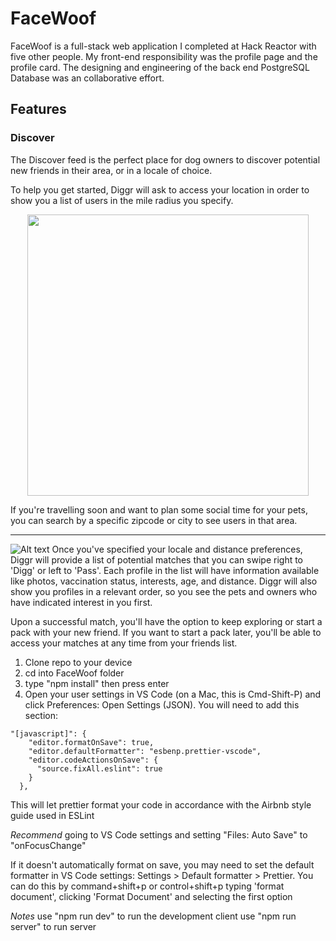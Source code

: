 # FaceWoof

FaceWoof is a full-stack web application I completed at Hack Reactor with five other people. My front-end responsibility was the profile page and the profile card. The designing and engineering of the back end PostgreSQL Database was an collaborative effort.

## Features

### Discover

The Discover feed is the perfect place for dog owners to discover potential new friends in their area, or in a locale of choice. 

To help you get started, Diggr will ask to access your location in order to show you a list of users in the mile radius you specify. 

<p align="center">
<img src="https://github.com/gbb1/diggr/blob/1eecefad57b6bca2980be7eeb44f9ff88cff52fa/public/READMEGIF/searchCity.gif" width="450"/>
</p>
If you're travelling soon and want to plan some social time for your pets, you can search by a specific zipcode or city to see users in that area.

---
![Alt text](https://github.com/gbb1/diggr/blob/1eecefad57b6bca2980be7eeb44f9ff88cff52fa/public/READMEGIF/matchGif2.gif)
Once you've specified your locale and distance preferences, Diggr will provide a list of potential matches that you can swipe right to 'Digg' or left to 'Pass'. Each profile in the list will have information available like photos, vaccination status, interests, age, and distance. Diggr will also show you profiles in a relevant order, so you see the pets and owners who have indicated interest in you first. 

Upon a successful match, you'll have the option to keep exploring or start a pack with your new friend. If you want to start a pack later, you'll be able to access your matches at any time from your friends list. 
<br />


1. Clone repo to your device
2. cd into FaceWoof folder
3. type "npm install" then press enter
4. Open your user settings in VS Code (on a Mac, this is Cmd-Shift-P) and click Preferences: Open Settings (JSON). You will need to add this section:

```
"[javascript]": {
    "editor.formatOnSave": true,
    "editor.defaultFormatter": "esbenp.prettier-vscode",
    "editor.codeActionsOnSave": {
      "source.fixAll.eslint": true
    }
  },
```

This will let prettier format your code in accordance with the Airbnb style guide used in ESLint

*Recommend* going to VS Code settings and setting "Files: Auto Save" to "onFocusChange"

If it doesn't automatically format on save, you may need to set the default formatter in VS Code settings: Settings > Default formatter > Prettier. You can do this by command+shift+p or control+shift+p typing 'format document', clicking 'Format Document' and selecting the first option

*Notes*
use "npm run dev" to run the development client
use "npm run server" to run server
